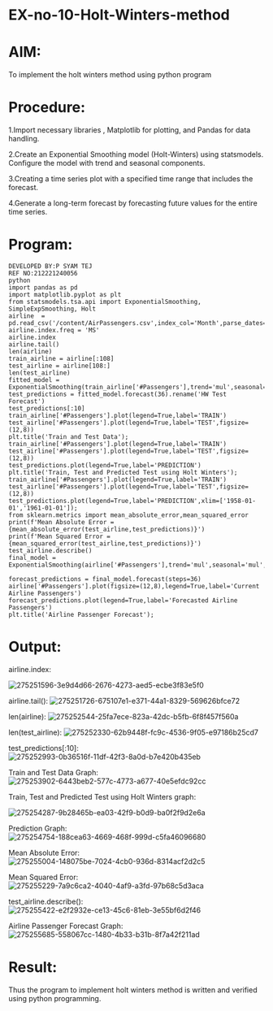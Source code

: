 # EX-no-10-Holt-Winters-method
# AIM:
To implement the holt winters method using python program

# Procedure:
1.Import necessary libraries , Matplotlib for plotting, and Pandas for data handling.

2.Create an Exponential Smoothing model (Holt-Winters) using statsmodels. Configure the model with trend and seasonal components.

3.Creating a time series plot with a specified time range that includes the forecast.

4.Generate a long-term forecast by forecasting future values for the entire time series.

# Program:
```
DEVELOPED BY:P SYAM TEJ
REF NO:212221240056
python
import pandas as pd
import matplotlib.pyplot as plt
from statsmodels.tsa.api import ExponentialSmoothing, SimpleExpSmoothing, Holt
airline  = pd.read_csv('/content/AirPassengers.csv',index_col='Month',parse_dates=True)
airline.index.freq = 'MS'
airline.index
airline.tail()
len(airline)
train_airline = airline[:108]
test_airline = airline[108:]
len(test_airline)
fitted_model = ExponentialSmoothing(train_airline['#Passengers'],trend='mul',seasonal='mul',seasonal_periods=12).fit()
test_predictions = fitted_model.forecast(36).rename('HW Test Forecast')
test_predictions[:10]
train_airline['#Passengers'].plot(legend=True,label='TRAIN')
test_airline['#Passengers'].plot(legend=True,label='TEST',figsize=(12,8))
plt.title('Train and Test Data');
train_airline['#Passengers'].plot(legend=True,label='TRAIN')
test_airline['#Passengers'].plot(legend=True,label='TEST',figsize=(12,8))
test_predictions.plot(legend=True,label='PREDICTION')
plt.title('Train, Test and Predicted Test using Holt Winters');
train_airline['#Passengers'].plot(legend=True,label='TRAIN')
test_airline['#Passengers'].plot(legend=True,label='TEST',figsize=(12,8))
test_predictions.plot(legend=True,label='PREDICTION',xlim=['1958-01-01','1961-01-01']);
from sklearn.metrics import mean_absolute_error,mean_squared_error
print(f'Mean Absolute Error = {mean_absolute_error(test_airline,test_predictions)}')
print(f'Mean Squared Error = {mean_squared_error(test_airline,test_predictions)}')
test_airline.describe()
final_model = ExponentialSmoothing(airline['#Passengers'],trend='mul',seasonal='mul',seasonal_periods=12).fit()

forecast_predictions = final_model.forecast(steps=36)
airline['#Passengers'].plot(figsize=(12,8),legend=True,label='Current Airline Passengers')
forecast_predictions.plot(legend=True,label='Forecasted Airline Passengers')
plt.title('Airline Passenger Forecast');
```
# Output:
airline.index:

![275251596-3e9d4d66-2676-4273-aed5-ecbe3f83e5f0](https://github.com/naramala-niharika/exp-10/assets/94165377/77281ec5-e47d-4790-85ed-bd4082822301)


airline.tail():
![275251726-675107e1-e371-44a1-8329-569626bfce72](https://github.com/naramala-niharika/exp-10/assets/94165377/e2e25967-d0e3-4194-8ae8-87316857c63c)


len(airline):
![275252544-25fa7ece-823a-42dc-b5fb-6f8f457f560a](https://github.com/naramala-niharika/exp-10/assets/94165377/62b53735-d194-4175-845f-4cab87339826)


len(test_airline):
![275252330-62b9448f-fc9c-4536-9f05-e97186b25cd7](https://github.com/naramala-niharika/exp-10/assets/94165377/d4d4dfd1-b6f6-439b-be6c-7a4a36c2cb92)


test_predictions[:10]:
![275252993-0b36516f-11df-42f3-8a0d-b7e420b435eb](https://github.com/naramala-niharika/exp-10/assets/94165377/bade8db0-b050-4fd9-8772-0b293ce7c894)


Train and Test Data Graph:
![275253902-6443beb2-577c-4773-a677-40e5efdc92cc](https://github.com/naramala-niharika/exp-10/assets/94165377/550521ea-5f6b-47d4-821d-d4d802c98008)


Train, Test and Predicted Test using Holt Winters graph:

![275254287-9b28465b-ea03-42f9-b0d9-ba0f2f9d2e6a](https://github.com/naramala-niharika/exp-10/assets/94165377/d823e657-2b73-4582-a4a5-43665f18e480)


Prediction Graph:
![275254754-188cea63-4669-468f-999d-c5fa46096680](https://github.com/naramala-niharika/exp-10/assets/94165377/f37afcd5-98c0-4bb8-adc1-f4f182d6aa1c)


Mean Absolute Error:
![275255004-148075be-7024-4cb0-936d-8314acf2d2c5](https://github.com/naramala-niharika/exp-10/assets/94165377/6a29c25b-f21b-40fb-b5c1-d41a62a0a571)


Mean Squared Error:
![275255229-7a9c6ca2-4040-4af9-a3fd-97b68c5d3aca](https://github.com/naramala-niharika/exp-10/assets/94165377/6903df88-f676-481b-9483-6e0375c6caa7)


test_airline.describe():
![275255422-e2f2932e-ce13-45c6-81eb-3e55bf6d2f46](https://github.com/naramala-niharika/exp-10/assets/94165377/ec4f0680-1e30-45e6-bf3c-a389218ce6bb)


Airline Passenger Forecast Graph:
![275255685-558067cc-1480-4b33-b31b-8f7a42f211ad](https://github.com/naramala-niharika/exp-10/assets/94165377/fda64fca-8894-47cc-9681-089c8f14426a)


# Result:
Thus the program to implement holt winters method is written and verified using python programming.
